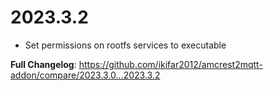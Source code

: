 # 2023.3.2

- Set permissions on rootfs services to executable

**Full Changelog**: https://github.com/ikifar2012/amcrest2mqtt-addon/compare/2023.3.0...2023.3.2